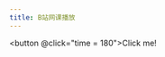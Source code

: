 ```yaml
---
title: B站网课播放
---
```


<script setup>
import { useRoute } from 'vue-router';
import { ref } from 'vue';
const route = useRoute();
const bvid = route.query.bvid;
const time = ref(0);
// 确保 bvid 存在并且是一个字符串
if (typeof bvid !== 'string') {
  console.error('Invalid BV ID:', bvid);
} else {
  console.log('BV ID:', bvid);
}
</script>
<button @click="time = 180">Click me!</button>
<BiliBili :bvid="bvid" page="1" v-if="typeof bvid === 'string'" :time="time" />
